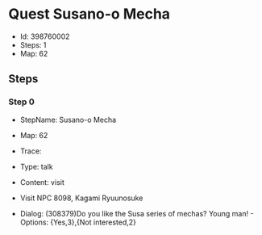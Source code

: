 # Quest Susano-o Mecha

- Id: 398760002
- Steps: 1
- Map: 62

## Steps

### Step 0
- StepName:  Susano-o Mecha
- Map:  62
- Trace:  
- Type:  talk
- Content:  visit
- Visit NPC 8098, Kagami Ryuunosuke

- Dialog: (308379)Do you like the Susa series of mechas? Young man! - Options: {Yes,3},{Not interested,2}


